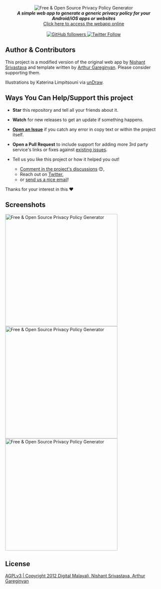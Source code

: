 <div align="center">
  <img src="img/banner.png" alt="Free & Open Source Privacy Policy Generator">
</div>

<div align="center"><strong>
  <em>A simple web app to generate a generic privacy policy for your Android/iOS apps or websites</em>
</strong><br>
<a href="https://app-privacy-policy-generator.nisrulz.com/">Click here to access the webapp online</a></div>

<br>

<div align="center"><a href="https://github.com/digitalmalayali/free-website-or-app-privacy-policy-generator">
  <img src="https://img.shields.io/github/followers/digitalmalayali.svg?style=social&amp;label=Follow" alt="GitHub followers">
</a><a href="https://twitter.com/nisrulz">
  <img src="https://img.shields.io/twitter/follow/digimalayali.svg?style=social" alt="Twitter Follow">
</a>

</div>

## Author & Contributors

This project is a modified version of the original web app by [Nishant Srivastava](https://github.com/nisrulz/nisrulz.github.io#nishant-srivastava) and template written by [Arthur Gareginyan](https://github.com/ArthurGareginyan/privacy-policy-template). Please consider supporting them.

Illustrations by Katerina Limpitsouni via [unDraw](https://undraw.co/).

## Ways You Can Help/Support this project

- **Star** this repository and tell all your friends about it.
- **Watch** for new releases to get an update if something happens.
- [**Open an Issue**](https://github.com/digitalmalayali/free-website-or-app-privacy-policy-generator/issues/new/choose) if you catch any error in copy text or within the project itself.
- **Open a Pull Request** to include support for adding more 3rd party service's links or fixes against [existing issues](https://github.com/digitalmalayali/free-website-or-app-privacy-policy-generator/issues).

- Tell us you like this project or how it helped you out!

  - [Comment in the project's discussions](https://github.com/digitalmalayali/free-website-or-app-privacy-policy-generator/discussions) :blush:,
  - Reach out on [Twitter](https://twitter.com/digimalayali),
  - or [send us a nice email](mailto:contact@digitalmalayali.in)!

Thanks for your interest in this :heart:

## Screenshots

<img src="img/sc_1.png" alt="Free & Open Source Privacy Policy Generator" width=360 /><img src="img/sc_2.png" alt="Free & Open Source Privacy Policy Generator" width=360 /><img src="img/sc_3.png" alt="Free & Open Source Privacy Policy Generator" width=360 />

## License

[AGPLv3 | Copyright 2012 Digital Malayali, Nishant Srivastava, Arthur Gareginyan](LICENSE)
